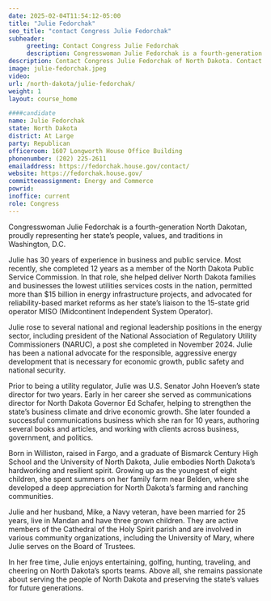 ```yaml
---
date: 2025-02-04T11:54:12-05:00
title: "Julie Fedorchak"
seo_title: "contact Congress Julie Fedorchak"
subheader:
     greeting: Contact Congress Julie Fedorchak
     description: Congresswoman Julie Fedorchak is a fourth-generation North Dakotan, proudly representing her state’s people, values, and traditions in Washington, D.C. 
description: Contact Congress Julie Fedorchak of North Dakota. Contact information for Julie Fedorchak includes email address, phone number, and mailing address.
image: julie-fedorchak.jpeg
video:
url: /north-dakota/julie-fedorchak/
weight: 1
layout: course_home

####candidate
name: Julie Fedorchak
state: North Dakota
district: At Large
party: Republican
officeroom: 1607 Longworth House Office Building
phonenumber: (202) 225-2611
emailaddress: https://fedorchak.house.gov/contact/
website: https://fedorchak.house.gov/
committeeassignment: Energy and Commerce
powrid: 
inoffice: current
role: Congress
---
```

Congresswoman Julie Fedorchak is a fourth-generation North Dakotan, proudly representing her state’s people, values, and traditions in Washington, D.C. 

Julie has 30 years of experience in business and public service. Most recently, she completed 12 years as a member of the North Dakota Public Service Commission. In that role, she helped deliver North Dakota families and businesses the lowest utilities services costs in the nation, permitted more than $15 billion in energy infrastructure projects, and advocated for reliability-based market reforms as her state’s liaison to the 15-state grid operator MISO (Midcontinent Independent System Operator). 

Julie rose to several national and regional leadership positions in the energy sector, including president of the National Association of Regulatory Utility Commissioners (NARUC), a post she completed in November 2024. Julie has been a national advocate for the responsible, aggressive energy development that is necessary for economic growth, public safety and national security.

Prior to being a utility regulator, Julie was U.S. Senator John Hoeven’s state director for two years. Early in her career she served as communications director for North Dakota Governor Ed Schafer, helping to strengthen the state’s business climate and drive economic growth. She later founded a successful communications business which she ran for 10 years, authoring several books and articles, and working with clients across business, government, and politics.

Born in Williston, raised in Fargo, and a graduate of Bismarck Century High School and the University of North Dakota, Julie embodies North Dakota’s hardworking and resilient spirit. Growing up as the youngest of eight children, she spent summers on her family farm near Belden, where she developed a deep appreciation for North Dakota’s farming and ranching communities. 

Julie and her husband, Mike, a Navy veteran, have been married for 25 years, live in Mandan and have three grown children. They are active members of the Cathedral of the Holy Spirit parish and are involved in various community organizations, including the University of Mary, where Julie serves on the Board of Trustees.

In her free time, Julie enjoys entertaining, golfing, hunting, traveling, and cheering on North Dakota’s sports teams. Above all, she remains passionate about serving the people of North Dakota and preserving the state’s values for future generations.
